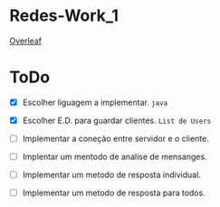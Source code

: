 # Redes-Work_1  
[Overleaf](https://www.overleaf.com/4244928485qpfvhpkrmtrs)   
# ToDo
- [x] Escolher liguagem a implementar.  `java`
- [x] Escolher E.D. para guardar clientes. `List de Users`  
- [ ] Implementar a coneção entre servidor e o cliente.  
- [ ] Implentar um mentodo de analise de mensanges.
- [ ] Implementar um metodo de resposta individual.
- [ ] Implementar um metodo de resposta para todos.

